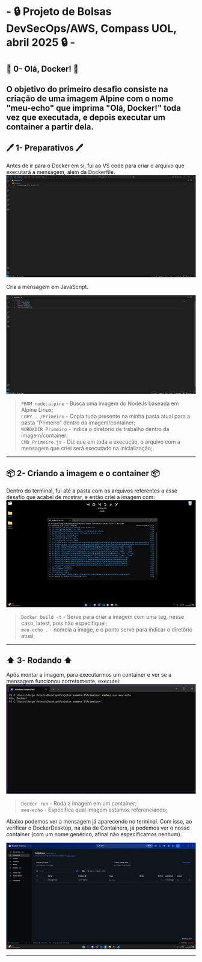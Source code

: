 # - 🔒 Projeto de Bolsas DevSecOps/AWS,  Compass UOL, abril 2025 🔒 -

## 🐳 0- Olá, Docker! 🐳
O objetivo do primeiro desafio consiste na criação de uma imagem Alpine com o nome "meu-echo" que imprima "Olá, Docker!" toda vez que executada, e depois executar um container a partir dela.
---
## 🖊️ 1- Preparativos 🖊️
Antes de ir para o Docker em si, fui ao VS code para criar o arquivo que executará a mensagem, além da Dockerfile.
![Primeiro print](/Desafios/Prints/1.1.png)  

Cria a mensagem em JavaScript.

![Segundo print](/Desafios/Prints/1.2.png)
>`FROM node:alpine` - Busca uma imagem do NodeJs baseada em Alpine Linux;  
>`COPY . /Primeiro` - Copia tudo presente na minha pasta atual para a pasta "Primeiro" dentro da imagem/container;  
>`WORDKDIR Primeiro` - Indica o diretório de trabalho dentro da imagem/container;  
>`CMD Primeiro.js` - Diz que em toda a execução, o arquivo com a mensagem que criei será executado na inicialização;  

---
## 📦 2- Criando a imagem e o container 📦
Dentro do terminal, fui até a pasta com os arquivos referentes a esse desafio que acabei de mostrar, e então criei a imagem com:
![Terceiro print](/Desafios/Prints/1.3.png)
>`Docker build -t` - Serve para criar a imagem com uma tag, nesse caso, latest, pois não especifiquei;  
>`meu-echo .` - nomeia a image, e o ponto serve para indicar o diretório atual;  

---
## ⬆️ 3- Rodando ⬆️
Após montar a imagem, para executarmos um container e ver se a mensagem funcionou corretamente, executei:
![Quarto print](/Desafios/Prints/1.4.png)
>`Docker run` - Roda a imagem em um container;  
>`meu-echo` - Especifica qual imagem estamos referenciando;  

Abaixo podemos ver a mensagem já aparecendo no terminal. Com isso, ao verificar o DockerDesktop, na aba de Containers, já podemos ver o nosso container (com um nome genérico, afinal não especificamos nenhum).  

![Quinto print](/Desafios/Prints/1.5.png)

---
